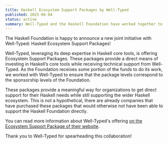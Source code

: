 ```yaml
---
title: Haskell Ecosystem Support Packages by Well-Typed
published: 2025-06-04
status: active
summary: Well-Typed and the Haskell Foundation have worked together to provide a way for companies to get the specific support they need while still supporting the wider Haskell ecosystem.
---
```


The Haskell Foundation is happy to announce a new joint initiative with Well-Typed: Haskell Ecosystem Support Packages!

Well-Typed, leveraging its deep expertise in Haskell core tools, is offering Ecosystem Support Packages. These packages provide a direct means of investing in Haskell’s core tools while receiving technical support from Well-Typed. As the Foundation receives some portion of the funds to do its work, we worked with Well-Typed to ensure that the package levels correspond to the sponsorship levels of the Foundation.

These packages provide a meaningful way for organizations to get direct support for their Haskell needs while still supporting the wider Haskell ecosystem. This is not a hypothetical, there are already companies that have purchased these packages that would otherwise not have been able to support the Haskell Foundation directly.

You can read more information about Well-Typed's offering [on the Ecosystem Support Package of their website](https://well-typed.com/ecosystem/).

Thank you to Well-Typed for spearheading this collaboration!
